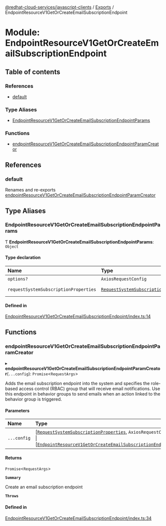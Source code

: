[@redhat-cloud-services/javascript-clients](../README.md) / [Exports](../modules.md) / EndpointResourceV1GetOrCreateEmailSubscriptionEndpoint

# Module: EndpointResourceV1GetOrCreateEmailSubscriptionEndpoint

## Table of contents

### References

- [default](EndpointResourceV1GetOrCreateEmailSubscriptionEndpoint.md#default)

### Type Aliases

- [EndpointResourceV1GetOrCreateEmailSubscriptionEndpointParams](EndpointResourceV1GetOrCreateEmailSubscriptionEndpoint.md#endpointresourcev1getorcreateemailsubscriptionendpointparams)

### Functions

- [endpointResourceV1GetOrCreateEmailSubscriptionEndpointParamCreator](EndpointResourceV1GetOrCreateEmailSubscriptionEndpoint.md#endpointresourcev1getorcreateemailsubscriptionendpointparamcreator)

## References

### default

Renames and re-exports [endpointResourceV1GetOrCreateEmailSubscriptionEndpointParamCreator](EndpointResourceV1GetOrCreateEmailSubscriptionEndpoint.md#endpointresourcev1getorcreateemailsubscriptionendpointparamcreator)

## Type Aliases

### EndpointResourceV1GetOrCreateEmailSubscriptionEndpointParams

Ƭ **EndpointResourceV1GetOrCreateEmailSubscriptionEndpointParams**: `Object`

#### Type declaration

| Name | Type | Description |
| :------ | :------ | :------ |
| `options?` | `AxiosRequestConfig` | - |
| `requestSystemSubscriptionProperties` | [`RequestSystemSubscriptionProperties`](../interfaces/types.RequestSystemSubscriptionProperties.md) | **`Memberof`** EndpointResourceV1GetOrCreateEmailSubscriptionEndpointApi |

#### Defined in

[EndpointResourceV1GetOrCreateEmailSubscriptionEndpoint/index.ts:14](https://github.com/RedHatInsights/javascript-clients/blob/main/packages/integrations/EndpointResourceV1GetOrCreateEmailSubscriptionEndpoint/index.ts#L14)

## Functions

### endpointResourceV1GetOrCreateEmailSubscriptionEndpointParamCreator

▸ **endpointResourceV1GetOrCreateEmailSubscriptionEndpointParamCreator**(`...config`): `Promise`\<`RequestArgs`\>

Adds the email subscription endpoint into the system and specifies the role-based access control (RBAC) group that will receive email notifications. Use this endpoint in behavior groups to send emails when an action linked to the behavior group is triggered.

#### Parameters

| Name | Type | Description |
| :------ | :------ | :------ |
| `...config` | [[`RequestSystemSubscriptionProperties`](../interfaces/types.RequestSystemSubscriptionProperties.md), `AxiosRequestConfig`\<`any`\>] \| [[`EndpointResourceV1GetOrCreateEmailSubscriptionEndpointParams`](EndpointResourceV1GetOrCreateEmailSubscriptionEndpoint.md#endpointresourcev1getorcreateemailsubscriptionendpointparams)] | with all available params. |

#### Returns

`Promise`\<`RequestArgs`\>

**`Summary`**

Create an email subscription endpoint

**`Throws`**

#### Defined in

[EndpointResourceV1GetOrCreateEmailSubscriptionEndpoint/index.ts:34](https://github.com/RedHatInsights/javascript-clients/blob/main/packages/integrations/EndpointResourceV1GetOrCreateEmailSubscriptionEndpoint/index.ts#L34)
